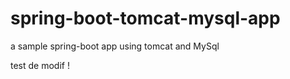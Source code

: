 spring-boot-tomcat-mysql-app
============================

a sample spring-boot app using tomcat and MySql


test de modif !
